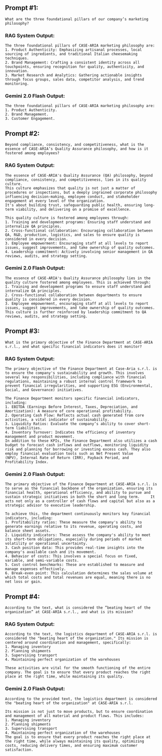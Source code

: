 ## Prompt #1:
    What are the three foundational pillars of our company’s marketing philosophy?

### RAG System Output:
    The three foundational pillars of CASE-ARIA marketing philosophy are:
    1. Product Authenticity: Emphasizing artisanal processes, local sourcing of ingredients, and traditional Italian cheesemaking techniques.
    2. Brand Management: Crafting a consistent identity across all touchpoints, ensuring recognition for quality, authenticity, and innovation.
    3. Market Research and Analytics: Gathering actionable insights through focus groups, sales data, competitor analysis, and trend monitoring.

### Gemini 2.0 Flash Output:
    The three foundational pillars of CASE-ARIA marketing philosophy are:
    1. Product Authenticity.
    2. Brand Management.
    3. Customer Engagement.

## Prompt #2:
    Beyond compliance, consistency, and competitiveness, what is the essence of CASE-ARIA’s Quality Assurance philosophy, and how is it fostered among employees?

### RAG System Output:
    The essence of CASE-ARIA's Quality Assurance (QA) philosophy, beyond compliance, consistency, and competitiveness, lies in its quality culture.
    This culture emphasizes that quality is not just a matter of procedures or inspections, but a deeply ingrained corporate philosophy influencing decision-making, employee conduct, and stakeholder engagement at every level of the organization. 
    It's about building trust, safeguarding public health, ensuring long-term viability, and delivering on a promise of excellence.
    
    This quality culture is fostered among employees through:
    1. Training and development programs: Ensuring staff understand and internalize QA principles.
    2. Cross-functional collaboration: Encouraging collaboration between QA, R&D, production, logistics, and sales to ensure quality is considered in every decision.
    3. Employee empowerment: Encouraging staff at all levels to report issues, suggest improvements, and take ownership of quality outcomes.
    4. Leadership commitment: Actively involving senior management in QA reviews, audits, and strategy setting. 
### Gemini 2.0 Flash Output:
    The essence of CASE-ARIA's Quality Assurance philosophy lies in the quality culture fostered among employees. This is achieved through:
    1. Training and development programs to ensure staff understand and internalize QA principles.
    2. Cross-functional collaboration between departments to ensure quality is considered in every decision.
    3. Employee empowerment, encouraging staff at all levels to report issues, suggest improvements, and take ownership of quality outcomes.
    This culture is further reinforced by leadership commitment to QA reviews, audits, and strategy setting. 

## Prompt #3:
    What is the primary objective of the Finance Department at CASE-ARIA s.r.l., and what specific financial indicators does it monitor?

### RAG System Output:
    The primary objective of the Finance Department at Case-Aria s.r.l. is to ensure the company's sustainability and growth. This involves several key responsibilities, including compliance with financial regulations, maintaining a robust internal control framework to prevent financial irregularities, and supporting ESG (Environmental, Social, and Governance) initiatives.
    
    The Finance Department monitors specific financial indicators, including:
    1. EBITDA (Earnings Before Interest, Taxes, Depreciation, and Amortization): A measure of core operational profitability.
    2. Operating Cash Flow: Reflects actual cash generated from core activities, a vital indicator of sustainability.
    3. Liquidity Ratios: Evaluate the company’s ability to cover short-term liabilities.
    4. Inventory Turnover: Indicates the efficiency of inventory management and product movement.
    In addition to these KPIs, the Finance Department also utilizes a cash budget to forecast cash inflows and outflows, monitoring liquidity risk and planning for borrowing or investing excess cash. They also employ financial evaluation tools such as Net Present Value           (NPV), Internal Rate of Return (IRR), Payback Period, and Profitability Index.

### Gemini 2.0 Flash Output:

    The primary objective of the Finance Department at CASE-ARIA s.r.l. is to serve as the financial backbone of the organization, ensuring its financial health, operational efficiency, and ability to pursue and sustain strategic initiatives in both the short and long term.     It acts not only as a controller of cash flows and capital but also as a strategic advisor to executive leadership.
    
    To achieve this, the department continuously monitors key financial indicators, including:
    1. Profitability ratios: These measure the company's ability to generate earnings relative to its revenue, operating costs, and balance sheet assets.
    2. Liquidity indicators: These assess the company's ability to meet its short-term obligations, especially during periods of market volatility or operational uncertainty.
    3. Cash position data: This provides real-time insights into the company's available cash and its movement.
    4. Behavior of costs: This involves a special focus on fixed, variable, and semi-variable costs.
    5. Cost control benchmarks: These are established to measure and manage expenses effectively.
    6. Break-even point: This calculation determines the sales volume at which total costs and total revenues are equal, meaning there is no net loss or gain.

## Prompt #4:
    According to the text, what is considered the ”beating heart of the organization” at CASE-ARIA s.r.l., and what is its mission?

### RAG System Output:
    According to the text, the logistics department of CASE-ARIA s.r.l. is considered the "beating heart of the organization." Its mission is centered around coordination and management, specifically:
    1. Managing inventory
    2. Planning shipments
    3. Supervising transport
    4. Maintaining perfect organization of the warehouses
    
    These activities are vital for the smooth functioning of the entire company. The goal is to ensure that every product reaches the right place at the right time, while maintaining its quality. 
    
### Gemini 2.0 Flash Output:
    According to the provided text, the logistics department is considered the "beating heart of the organization" at CASE-ARIA s.r.l.
    
    Its mission is not just to move products, but to ensure coordination and management of all material and product flows. This includes:
    1. Managing inventory
    2. Planning shipments
    3. Supervising transport
    4. Maintaining perfect organization of the warehouses
    The goal is to ensure that every product reaches the right place at the right time, while always maintaining its quality, optimizing costs, reducing delivery times, and ensuring maximum customer satisfaction. 
